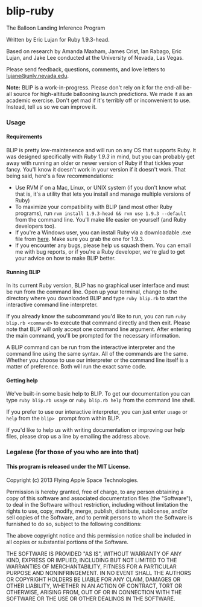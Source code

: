 blip-ruby
=========

The Balloon Landing Inference Program

Written by Eric Lujan for Ruby 1.9.3-head.

Based on research by Amanda Maxham, James Crist, Ian Rabago, Eric Lujan, and Jake Lee conducted at the University of Nevada, Las Vegas.

Please send feedback, questions, comments, and love letters to lujane@unlv.nevada.edu.

**Note:** BLIP is a work-in-progress. Please don't rely on it for the end-all be-all source for high-altitude ballooning launch predictions. We made it as an academic exercise. Don't get mad if it's terribly off or inconvenient to use. Instead, tell us so we can improve it.

### Usage

#### Requirements
BLIP is pretty low-maintenence and will run on any OS that supports Ruby. It was designed specifically with *Ruby 1.9.3* in mind, but you can probably get away with running an older or newer version of Ruby if that tickles your fancy. You'll know it doesn't work in your version if it doesn't work. That being said, here's a few recommendations:

- Use RVM if on a Mac, Linux, or UNIX system (if you don't know what that is, it's a utility that lets you install and manage multiple versions of Ruby)
- To maximize your compatibility with BLIP (and most other Ruby programs), run `rvm install 1.9.3-head && rvm use 1.9.3 --default` from the command line. You'll make life easier on yourself (and Ruby developers too).
- If you're a Windows user, you can install Ruby via a downloadable .exe file from [here](http://rubyinstaller.org/downloads/). Make sure you grab the one for 1.9.3.
- If you encounter any bugs, please help us squash them. You can email me with bug reports, or if you're a Ruby developer, we're glad to get your advice on how to make BLIP better.

#### Running BLIP
In its current Ruby version, BLIP has no graphical user interface and must be run from the command line. Open up your terminal, change to the directory where you downloaded BLIP and type `ruby blip.rb` to start the interactive command line interpreter.

If you already know the subcommand you'd like to run, you can run `ruby blip.rb <command>` to execute that command directly and then exit. Please note that BLIP will only accept one command line argument. After entering the main command, you'll be prompted for the necessary information. 

A BLIP command can be run from the interactive interpreter and the command line using the same syntax. All of the commands are the same. Whether you choose to use our interpreter or the command line itself is a matter of preference. Both will run the exact same code.

#### Getting help
We've built-in some basic help to BLIP. To get our documentation you can type `ruby blip.rb usage` or `ruby blip.rb help` from the command line shell.

If you prefer to use our interactive interpreter, you can just enter `usage` or `help` from the `blip> ` prompt from within BLIP.

If you'd like to help us with writing documentation or improving our help files, please drop us a line by emailing the address above.


### Legalese (for those of you who are into that)

#### This program is released under the MIT License.

Copyright (c) 2013 Flying Apple Space Technologies.

Permission is hereby granted, free of charge, to any person obtaining a copy
of this software and associated documentation files (the "Software"), to deal
in the Software without restriction, including without limitation the rights
to use, copy, modify, merge, publish, distribute, sublicense, and/or sell
copies of the Software, and to permit persons to whom the Software is
furnished to do so, subject to the following conditions:

The above copyright notice and this permission notice shall be included in
all copies or substantial portions of the Software.

THE SOFTWARE IS PROVIDED "AS IS", WITHOUT WARRANTY OF ANY KIND, EXPRESS OR
IMPLIED, INCLUDING BUT NOT LIMITED TO THE WARRANTIES OF MERCHANTABILITY,
FITNESS FOR A PARTICULAR PURPOSE AND NONINFRINGEMENT. IN NO EVENT SHALL THE
AUTHORS OR COPYRIGHT HOLDERS BE LIABLE FOR ANY CLAIM, DAMAGES OR OTHER
LIABILITY, WHETHER IN AN ACTION OF CONTRACT, TORT OR OTHERWISE, ARISING FROM,
OUT OF OR IN CONNECTION WITH THE SOFTWARE OR THE USE OR OTHER DEALINGS IN
THE SOFTWARE.